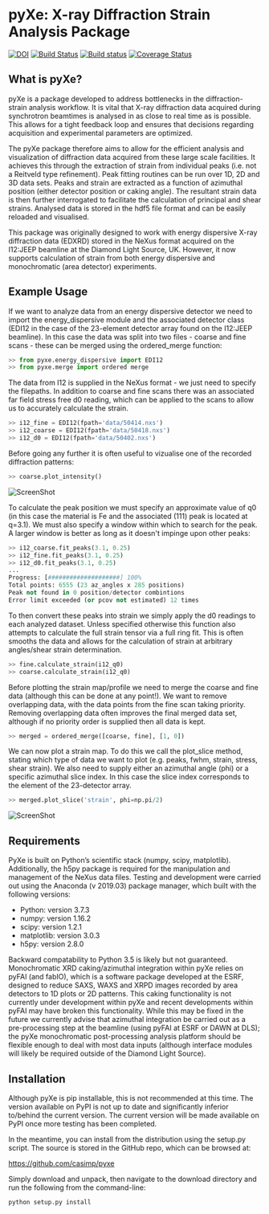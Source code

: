 pyXe: X-ray Diffraction Strain Analysis Package
===============================================

[![DOI](https://zenodo.org/badge/20396/casimp/pyxe.svg)](https://zenodo.org/badge/latestdoi/20396/casimp/pyxe) 
[![Build Status](https://travis-ci.org/casimp/pyxe.svg?branch=master)](https://travis-ci.org/casimp/pyxe) 
[![Build status](https://ci.appveyor.com/api/projects/status/wpo0h77r509d00ma?svg=true)](https://ci.appveyor.com/project/casimp/pyxe)
[![Coverage Status](https://coveralls.io/repos/github/casimp/pyxe/badge.svg?branch=master)](https://coveralls.io/github/casimp/pyxe?branch=master)

What is pyXe?
-------------

pyXe is a package developed to address bottlenecks in the diffraction-strain analysis workflow. It is vital that X-ray diffraction data acquired during synchrotron beamtimes is analysed in as close to real time as is possible. This allows for a tight feedback loop and ensures that decisions regarding acquisition and experimental parameters are optimized.

The pyXe package therefore aims to allow for the efficient analysis and visualization of diffraction data acquired from these large scale facilities. It achieves this through the extraction of strain from individual peaks (i.e. not a Reitveld type refinement). Peak fitting routines can be run over 1D, 2D and 3D data sets. Peaks and strain are extracted as a function of azimuthal position (either detector position or caking angle). The resultant strain data is then further interrogated to facilitate the calculation of principal and shear strains. Analysed data is stored in the hdf5 file format and can be easily reloaded and visualised.

This package was originally designed to work with energy dispersive X-ray diffraction data (EDXRD) stored in the NeXus format acquired on the I12:JEEP beamline at the Diamond Light Source, UK. However, it now supports calculation of strain from both energy dispersive and monochromatic (area detector) experiments. 

Example Usage
-------------

If we want to analyze data from an energy dispersive detector we need to import the energy_dispersive module and the associated detector class (EDI12 in the case of the 23-element detector array found on the I12:JEEP beamline). In this case the data was split into two files - coarse and fine scans - these can be merged using the ordered_merge function:

```python
>> from pyxe.energy_dispersive import EDI12
>> from pyxe.merge import ordered merge
```

The data from I12 is supplied in the NeXus format - we just need to specify the filepaths. In addition to coarse and fine scans there was an associated far field stress free d0 reading, which can be applied to the scans to allow us to accurately calculate the strain.

```python
>> i12_fine = EDI12(fpath='data/50414.nxs')
>> i12_coarse = EDI12(fpath='data/50418.nxs')
>> i12_d0 = EDI12(fpath='data/50402.nxs')
```

Before going any further it is often useful to vizualise one of the recorded diffraction patterns:

```python
>> coarse.plot_intensity()
```
![ScreenShot](pyxe/data/intensity.png)

To calculate the peak position we must specify an approximate value of q0 (in this case the material is Fe and the associated (111) peak is located at q=3.1). We must also specify a window within which to search for the peak. A larger window is better as long as it doesn't impinge upon other peaks:
```python
>> i12_coarse.fit_peaks(3.1, 0.25)
>> i12_fine.fit_peaks(3.1, 0.25)
>> i12_d0.fit_peaks(3.1, 0.25)
...
Progress: [####################] 100%
Total points: 6555 (23 az_angles x 285 positions)
Peak not found in 0 position/detector combintions
Error limit exceeded (or pcov not estimated) 12 times
```

To then convert these peaks into strain we simply apply the d0 readings to each analyzed dataset. Unless specified otherwise this function also attempts to calculate the full strain tensor via a full ring fit. This is often smooths the data and allows for the calculation of strain at arbitrary angles/shear strain determination.

```python
>> fine.calculate_strain(i12_q0)
>> coarse.calculate_strain(i12_q0)
```

Before plotting the strain map/profile we need to merge the coarse and fine data (although this can be done at any point!). We want to remove overlapping data, with the data points from the fine scan taking priority. Removing overlapping data often improves the final merged data set, although if no priority order is supplied then all data is kept.

```python
>> merged = ordered_merge([coarse, fine], [1, 0])
```

We can now plot a strain map. To do this we call the plot_slice method, stating which type of data we want to plot (e.g. peaks, fwhm, strain, stress, shear strain). We also need to supply either an azimuthal angle (phi) or a specific azimuthal slice index. In this case the slice index corresponds to the element of the 23-detector array.

```python
>> merged.plot_slice('strain', phi=np.pi/2)
```
![ScreenShot](pyxe/data/strain_map.png)

Requirements
------------

PyXe is built on Python’s scientific stack (numpy, scipy, matplotlib). Additionally, the h5py package is required for the manipulation and management of the NeXus data files. Testing and development were carried out using the Anaconda (v 2019.03) package manager, which built with the following versions:

-	Python: version 3.7.3
-	numpy: version 1.16.2
-	scipy: version 1.2.1
-	matplotlib: version 3.0.3
-	h5py: version 2.8.0

Backward compatability to Python 3.5 is likely but not guaranteed. Monochromatic XRD caking/azimuthal integration within pyXe relies on pyFAI (and fabIO), which is a software package developed at the ESRF, designed to reduce SAXS, WAXS and XRPD images recorded by area detectors to 1D plots or 2D patterns. This caking functionality is not currently under development within pyXe and recent developments within pyFAI may have broken this functionality. While this may be fixed in the future we currently advise that azimuthal integration be carried out as a pre-processing step at the beamline (using pyFAI at ESRF or DAWN at DLS); the pyXe monochromatic post-processing analysis platform should be flexible enough to deal with most data inputs (although interface modules will likely be required outside of the Diamond Light Source).

Installation
------------

Although pyXe is pip installable, this is not recommended at this time. The version available on PyPI is not up to date and significantly inferior to/behind the current version. The current version will be made available on PyPI once more testing has been completed.

In the meantime, you can install from the distribution using the setup.py script. The source is stored in the GitHub repo, which can be browsed at:

https://github.com/casimp/pyxe

Simply download and unpack, then navigate to the download directory and run the following from the command-line:

```
python setup.py install
```
